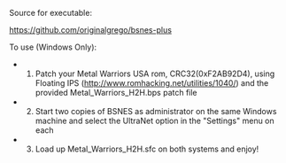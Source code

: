 Source for executable:

https://github.com/originalgrego/bsnes-plus

To use (Windows Only):
* 1. Patch your Metal Warriors USA rom, CRC32(0xF2AB92D4), using Floating IPS (http://www.romhacking.net/utilities/1040/) and the provided Metal_Warriors_H2H.bps patch file
* 2. Start two copies of BSNES as administrator on the same Windows machine and select the UltraNet option in the "Settings" menu on each
* 3. Load up Metal_Warriors_H2H.sfc on both systems and enjoy!
